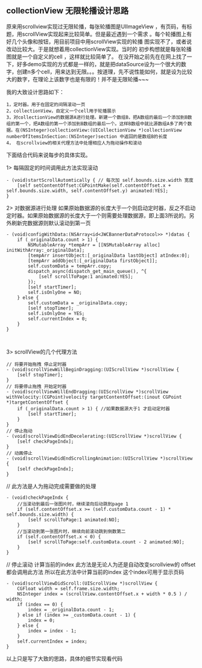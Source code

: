 
## collectionView 无限轮播设计思路


原来用scrollview实现过无限轮播，每张轮播图是UIImageView 
，有页码，有标题，用scrollView实现起来比较简单。但是最近遇到一个需求
。每个轮播图上有好几个头像和按钮，用目前项目中用scrollView实现的轮播
图实现不了，或者说改动比较大。于是就想着用collectionView实现。当时的
初步构想就是每张轮播图就是一个自定义的cell ，这样就比较简单了。
在没开始之前先在在网上找了一下，好多demo实现的方式都是一样的，就是把dataSource设为一个很大的数字，创建n多个cell，用来达到无限。。。按道理，先不说性能如何，就是设为比较大的数字，在理论上该数字也是有限的！并不是无限轮播~~~

我的大致设计思路如下：

```
1，定时器。用于在固定的间隔滚动一页
2，collectionView，自定义一个cell用于轮播展示
3，对collectionView的数据源A进行处理。新建一个数组B，把A数组的最后一个添加到B数组的第一个，把A数组的第一个添加到B数组的最后一个。这样B数组中就比源数组A多了两个数据。在(NSInteger)collectionView:(UICollectionView *)collectionView numberOfItemsInSection:(NSInteger)section 中返回的是数组B的长度
4， 在scrollview的相关代理方法中处理相应人为拖动操作和滚动
```


下面结合代码来说每步的具体实现。

1> 每隔固定的时间调用此方法实现滚动

```
- (void)startScrollAutomtically { // 每次加 self.bounds.size.width 宽度
    [self setContentOffset:CGPointMake(self.contentOffset.x + self.bounds.size.width, self.contentOffset.y) animated:YES];
}
```


2> 对数据源进行处理  如果原始数据源的长度大于一个则启动定时器，反之不启动定时器。如果原始数据源的长度大于一个则需要处理数据源，即上面3所说的。另外刷新完数据源则默认滚动到第一页

```
- (void)configWithData:(NSArray<id<JWCBannerDataProtocol>> *)datas {
    if (_originalData.count > 1) {
        NSMutableArray *tempArr = [[NSMutableArray alloc] initWithArray:_originalData];
        [tempArr insertObject:[_originalData lastObject] atIndex:0];
        [tempArr addObject:[_originalData firstObject]];
        self.customData = tempArr.copy;
        dispatch_async(dispatch_get_main_queue(), ^{
            [self scrollToPage:1 animated:YES];
        });
        [self startTimer];
        self.isOnlyOne = NO;
    } else {
        self.customData = _originalData.copy;
        [self stopTimer];
        self.isOnlyOne = YES;
        self.currentIndex = 0;
    }
}



```
3> scrollView的几个代理方法


```
// 将要开始拖拽 停止定时器
- (void)scrollViewWillBeginDragging:(UIScrollView *)scrollView {
    [self stopTimer];
}
// 将要停止拖拽 开始定时器
- (void)scrollViewWillEndDragging:(UIScrollView *)scrollView withVelocity:(CGPoint)velocity targetContentOffset:(inout CGPoint *)targetContentOffset {
    if (_originalData.count > 1) { //如果数据源大于1 才启动定时器
        [self startTimer];
    }
}
// 停止拖动
- (void)scrollViewDidEndDecelerating:(UIScrollView *)scrollView {
    [self checkPageIndx];
}
// 动画停止
- (void)scrollViewDidEndScrollingAnimation:(UIScrollView *)scrollView {
    [self checkPageIndx];
}

```

// 此方法是人为拖动完成需要做的处理

```
- (void)checkPageIndx {
    //当滚动到最后一张图片时，继续滚向后动跳到page 1
    if (self.contentOffset.x >= (self.customData.count - 1) * self.bounds.size.width) {
        [self scrollToPage:1 animated:NO];
    }
    //当滚动到第一张图片时，继续向前滚动跳到倒数第二
    if (self.contentOffset.x < 0) {
        [self scrollToPage:self.customData.count - 2 animated:NO];
    }
}
```

// 停止滚动 计算当前的index   此方法是无论人为还是自动改变scrollview的 offset 都会调用此方法 所以在此方法中计算当前的index 这个index可用于显示页码


```
- (void)scrollViewDidScroll:(UIScrollView *)scrollView {
    CGFloat width = self.frame.size.width;
    NSInteger index = (scrollView.contentOffset.x + width * 0.5 ) / width;
    if (index == 0) {
        index = _originalData.count - 1;
    } else if (index >= _customData.count - 1) {
        index = 0;
    } else {
        index = index - 1;
    }
    self.currentIndex = index;
}
```


以上只是写了大致的思路，具体的细节实现看代码